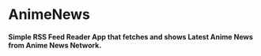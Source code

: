 # AnimeNews

#### Simple RSS Feed Reader App that fetches and shows Latest Anime News from Anime News Network.
